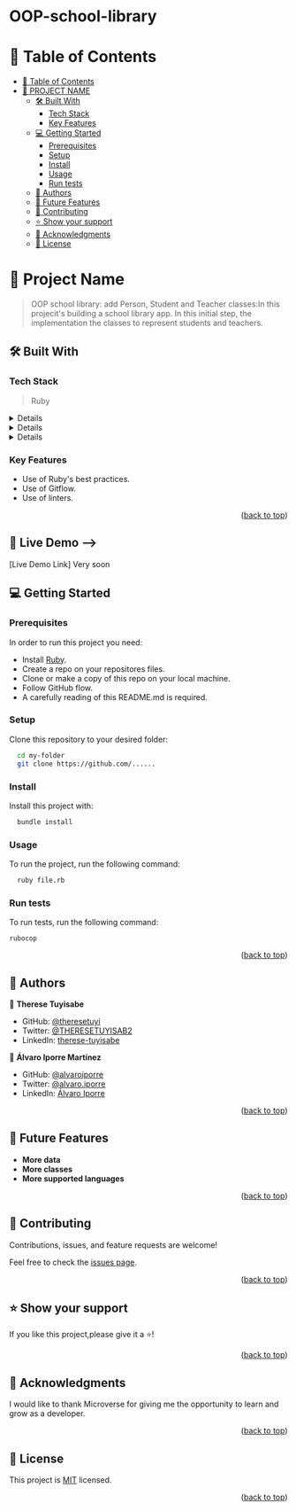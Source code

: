# OOP-school-library

# 📗 Table of Contents

- [📗 Table of Contents](#-table-of-contents)
- [📖 PROJECT NAME ](#-project-name-)
  - [🛠 Built With ](#-built-with-)
    - [Tech Stack ](#tech-stack-)
    - [Key Features ](#key-features-)
  - [💻 Getting Started ](#-getting-started-)
    - [Prerequisites](#prerequisites)
    - [Setup](#setup)
    - [Install](#install)
    - [Usage](#usage)
    - [Run tests](#run-tests)
  - [👥 Authors ](#-authors-)
  - [🔭 Future Features ](#-future-features-)
  - [🤝 Contributing ](#-contributing-)
  - [⭐️ Show your support ](#️-show-your-support-)
  - [🙏 Acknowledgments ](#-acknowledgments-)
  - [📝 License ](#-license-)

<!-- PROJECT DESCRIPTION -->

# 📖 Project Name <a name="about-project"></a>

> OOP school library: add Person, Student and Teacher classes:In this projecit's building a school library app. In this initial step, the implementation the classes to represent students and teachers.

## 🛠 Built With <a name="built-with"></a>

### Tech Stack <a name="tech-stack"></a>

> Ruby

<details>
  <ul>
    <li><a href="https://devblast.com/b">encapsulation and inheritance with Ruby</a></li>
  </ul>
</details>

<details>
  <ul>
    <li><a href="https://www.tutorialspoint.com/ruby/ruby_classes.htm">RUBY</a></li>
  </ul>
</details> 

 <details>

<ul>
    <li><a href="https://www.differencebetween.info/"></a>object and class</li>
  </ul>
</details>

### Key Features <a name="key-features"></a>

- Use of Ruby's best practices.
- Use of Gitflow.
- Use of linters.

<p align="right">(<a href="#readme-top">back to top</a>)</p>

## 🚀 Live Demo <a name="live-demo"></a> -->

[Live Demo Link] Very soon


## 💻 Getting Started <a name="getting-started"></a>

### Prerequisites

In order to run this project you need:

- Install [Ruby](https://www.ruby-lang.org/en/documentation/installation/).
- Create a repo on your repositores files.
- Clone or make a copy of this repo on your local machine.
- Follow GitHub flow.
- A carefully reading of this README.md is required.

### Setup

Clone this repository to your desired folder:

```sh
  cd my-folder
  git clone https://github.com/......
```

### Install

Install this project with:

```sh
  bundle install
```

### Usage

To run the project, run the following command:

```sh
  ruby file.rb
```

### Run tests

To run tests, run the following command:

```
rubocop
```

<p align="right">(<a href="#readme-top">back to top</a>)</p>

<!-- AUTHORS -->

## 👥 Authors <a name="authors"></a>

👤 **Therese Tuyisabe**

- GitHub: [@theresetuyi](https://github.com/theresetuyi)
- Twitter: [@THERESETUYISAB2](https://twitter.com/THERESETUYISAB2)
- LinkedIn: [therese-tuyisabe](https://www.linkedin.com/in/therese-tuyisabe/)

👤 **Álvaro Iporre Martínez**

- GitHub: [@alvaroiporre](https://github.com/alvaroiporre)
- Twitter: [@alvaro.iporre](https://twitter.com/Alvaro41065582)
- LinkedIn: [Álvaro Iporre](https://www.linkedin.com/in/alvaroiporre/)

<p align="right">(<a href="#readme-top">back to top</a>)</p>

<!-- FUTURE FEATURES -->

## 🔭 Future Features <a name="future-features"></a>

- **More data**
- **More classes**
- **More supported languages**

<p align="right">(<a href="#readme-top">back to top</a>)</p>

<!-- CONTRIBUTING -->

## 🤝 Contributing <a name="contributing"></a>

Contributions, issues, and feature requests are welcome!

Feel free to check the [issues page](../../issues/).

<p align="right">(<a href="#readme-top">back to top</a>)</p>

<!-- SUPPORT -->

## ⭐️ Show your support <a name="support"></a>

If you like this project,please give it a ⭐️!

<p align="right">(<a href="#readme-top">back to top</a>)</p>

<!-- ACKNOWLEDGEMENTS -->

## 🙏 Acknowledgments <a name="acknowledgements"></a>

I would like to thank Microverse for giving me the opportunity to learn and grow as a developer.

<p align="right">(<a href="#readme-top">back to top</a>)</p>

<!-- LICENSE -->

## 📝 License <a name="license"></a>

This project is [MIT](./LICENSE) licensed.

<p align="right">(<a href="#readme-top">back to top</a>)</p>

